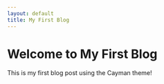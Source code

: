 ```yaml
---
layout: default
title: My First Blog
---
```


# Welcome to My First Blog

This is my first blog post using the Cayman theme!
